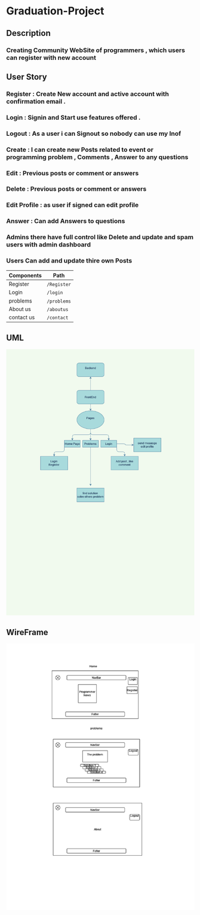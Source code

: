 # Graduation-Project

## Description
### Creating Community WebSite of programmers , which users can register with new account 

## User Story 
 ### Register : Create New account and active account with confirmation email .
 ### Login : Signin and Start use features offered .
 ### Logout : As a user i can Signout so nobody can use my Inof
 ### Create : I can create new Posts related to event or programming problem , Comments , Answer to any questions
 ### Edit : Previous posts or comment or answers
 ### Delete : Previous posts or comment or answers
 ### Edit Profile : as user if signed can edit profile
 ### Answer : Can add Answers to questions
 ### Admins there have full control like Delete and update and spam users with admin dashboard
 ### Users Can add and update thire own Posts 


 Components       |    Path                                
-------------     | ---------------------------            
  Register        |`/Register`                     
   Login          |`/login`                         
 problems         |`/problems`   
  About us        |`/aboutus`   
 contact us       |`/contact`          
       
       


## UML
![UML](./front.png)

## WireFrame
![ERD](./wireframe.png)






